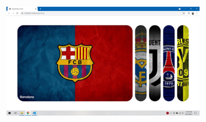 ![screenshot](https://github.com/hiticas/mini-js-projects/blob/main/01.Expanding%20Cards/ScreenShot.jpg)
